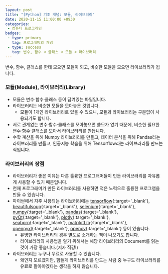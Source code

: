 ```yaml
---
layout: post
title: "[Python] 기초 개념: 모듈, 라이브러리"
date: 2020-11-15 11:00:00 +0930
categories: 
 - 컴퓨터 프로그래밍
badges:
 - type: primary
   tag: 프로그래밍의 개념
 - type: success
   tag: 변수, 함수 < 클래스 < 모듈 < 라이브러리
---
```


변수, 함수, 클래스를 한데 모으면 모듈이 되고, 비슷한 모듈을 모으면 라이브러리가 됩니다.

<!--more-->

### 모듈(Module), 라이브러리(Library)

- 모듈은 변수·함수·클래스 등이 담겨있는 파일입니다.
- 라이브러리는 비슷한 모듈을 모아놓은 것입니다.
  - 모듈이 1개인 라이브러리로 있을 수 있으니, 모듈과 라이브러리는 구분없이 사용되기도 합니다.
- 서로 관계없는 변수·함수·클래스를 모아놓으면 쓸모가 없기 때문에, 비슷한 필요한 변수·함수·클래스를 모아서 라이브러리를 만듭니다.
- 수학 계산을 위해 Numpy 라이브러리를 만들고, 데이터 분석을 위해 Pandas라는 라이브러리를 만들고, 인공지능 학습을 위해 Tensorflow라는 라이브러리를 만드는 식입니다.

### 라이브러리의 장점

- 라이브러리가 좋은 이유는 다른 훌륭한 프로그래머들이 만든 라이브러리를 자유롭게 사용할 수 있기 때문입니다.
- 천재 프로그래머가 만든 라이브러리를 사용하면 적은 노력으로 훌륭한 프로그램을 만들 수 있습니다.
- 파이썬에서 자주 사용되는 라이브러리에는 [tensorflow](https://www.tensorflow.org/?hl=ko){:target='_blank'}, [beautifulsoup](https://www.crummy.com/software/BeautifulSoup/bs4/doc/){:target='_blank'}, [selenium](https://www.selenium.dev/){:target='_blank'}, [numpy](https://numpy.org/){:target='_blank'}, [pandas](https://pandas.pydata.org/){:target='_blank'}, [pyQt](https://www.riverbankcomputing.com/static/Docs/PyQt4/){:target='_blank'}, [plotly](https://plotly.com/python/){:target='_blank'}, [seaborn](https://seaborn.pydata.org/){:target='_blank'}, [matplotLib](https://matplotlib.org/){:target='_blank'}, [openpyxl](https://openpyxl.readthedocs.io/en/stable/){:target='_blank'}, [opencv](https://opencv.org/){:target='_blank'} 등이 있습니다.
  - 유명한 라이브러리의 경우 별도로 소개하는 책이 나오기도 합니다.
  - 라이브러리의 사용법을 알기 위해서는 해당 라이브러리의 Document를 읽는 것이 가장 좋습니다.(저자 직강!)
- 라이브러리는 누구나 무료로 사용할 수 있습니다.
  - 왜인지 모르겠지만, 힘들게 라이브러리를 만드는 사람 중 누구도 라이브러리를 유료로 팔아야겠다는 생각을 하지 않습니다.
